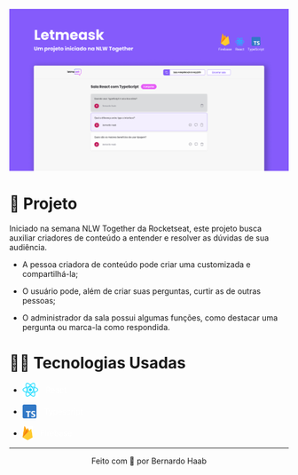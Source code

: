 <p align="center">
  <img src="./.github/assets/main_image.jpg">
</p>

# 💬 Projeto

Iniciado na semana NLW Together da Rocketseat, este projeto busca auxiliar criadores de conteúdo a entender e resolver as dúvidas de sua audiência.

  * A pessoa criadora de conteúdo pode criar uma customizada e compartilhá-la;

  * O usuário pode, além de criar suas perguntas, curtir as de outras pessoas;

  * O administrador da sala possui algumas funções, como destacar uma pergunta ou marca-la como respondida.

# 👨‍💻 Tecnologias Usadas

* <p style="line-height: 25px">
    <a style="text-decoration: none; color: white;" href="https://pt-br.reactjs.org/">
      <img align="left" height="25" src="./.github/assets/react.png">
      &emsp;React
    </a>
  </p>

* <p style="line-height: 25px">
    <a style="text-decoration: none; color: white;" href="https://pt-br.reactjs.org/">
      <img align="left" height="25" src="./.github/assets/typescript.png">
      &emsp;Typescript
    </a>
  </p>
* <p style="line-height: 25px">
    <a style="text-decoration: none; color: white;" href="https://pt-br.reactjs.org/">
      <img align="left" height="25" src="./.github/assets/firebase.png">
      &emsp;Firebase
    </a>
  </p>

---
<p align="center">Feito com 🖤 por Bernardo Haab</p>
